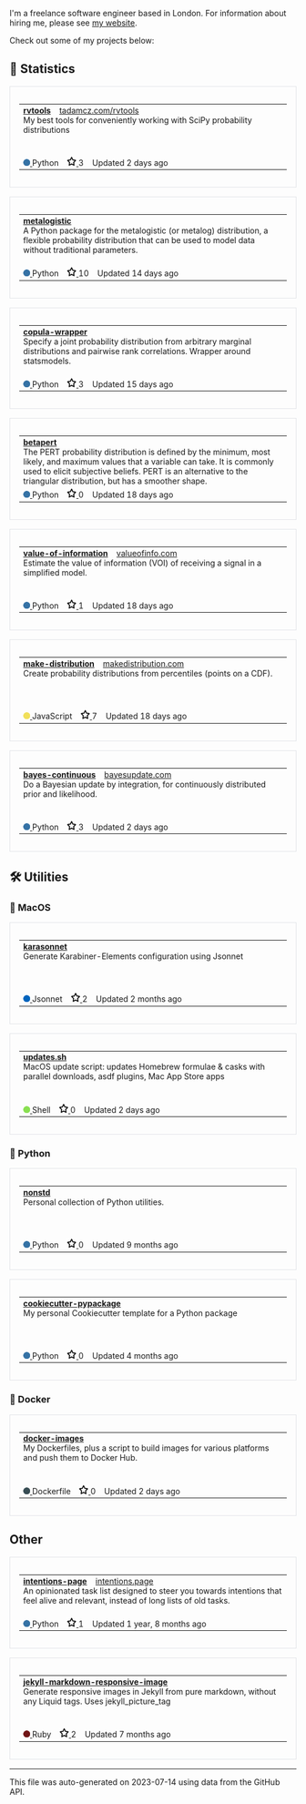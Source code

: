 I'm a freelance software engineer based in London. For information about hiring me, please see [my website](https://tadamcz.com/hire-me/).

Check out some of my projects below:
<h2>🎲 Statistics</h2>
<div style="border: 1px solid #e1e4e8; padding: 16px; margin: 16px 0;">
<table style="width: 100%;">
<tr>
<td>
<strong>
<a href='https://github.com/tadamcz/rvtools'>rvtools</a>
</strong>
&nbsp;&nbsp;
<span>
<a href='http://tadamcz.com/rvtools/'>tadamcz.com/rvtools</a>
</span>
<p style="margin: 0; font-size: 14px;">My best tools for conveniently working with SciPy probability distributions&nbsp; &nbsp; &nbsp; &nbsp; &nbsp; &nbsp; &nbsp; &nbsp; &nbsp; &nbsp; &nbsp; &nbsp; &nbsp; &nbsp; &nbsp; &nbsp; &nbsp; &nbsp; &nbsp; &nbsp; &nbsp; &nbsp; &nbsp; &nbsp; &nbsp; &nbsp; &nbsp; &nbsp; &nbsp; &nbsp; &nbsp; &nbsp; &nbsp; &nbsp; &nbsp; &nbsp; &nbsp; &nbsp; &nbsp; &nbsp; &nbsp; &nbsp; &nbsp; &nbsp; &nbsp; &nbsp; &nbsp; &nbsp; &nbsp; &nbsp; &nbsp; &nbsp; &nbsp; &nbsp; &nbsp; &nbsp; &nbsp; &nbsp; &nbsp; &nbsp; &nbsp; &nbsp; &nbsp; &nbsp; &nbsp; &nbsp; &nbsp; &nbsp; &nbsp; &nbsp; &nbsp; &nbsp; &nbsp; &nbsp; &nbsp; &nbsp; &nbsp; &nbsp; &nbsp; &nbsp; &nbsp; &nbsp; &nbsp; &nbsp; &nbsp; &nbsp; &nbsp; &nbsp; &nbsp; &nbsp; &nbsp; &nbsp; &nbsp; &nbsp; &nbsp; &nbsp; &nbsp; &nbsp; &nbsp; &nbsp; &nbsp; &nbsp; &nbsp; &nbsp; &nbsp; &nbsp; &nbsp; &nbsp; &nbsp; &nbsp; &nbsp; &nbsp; &nbsp; &nbsp; &nbsp; &nbsp; &nbsp; &nbsp; &nbsp; &nbsp; &nbsp; &nbsp; &nbsp; &nbsp; &nbsp; </p>
</td>
</tr>
<tr>
<td>
<a href='https://github.com/tadamcz/rvtools'>
<img src="img/python.png" alt="" width="12" height="12">
</a>
Python &nbsp;&nbsp;
<a href='https://github.com/tadamcz/rvtools/stargazers'>
<img src="img/star.png" alt="" width="16" height="16">
</a>
3 &nbsp;&nbsp;
Updated 2 days ago
</td>
</tr>
</table>
</div>

<div style="border: 1px solid #e1e4e8; padding: 16px; margin: 16px 0;">
<table style="width: 100%;">
<tr>
<td>
<strong>
<a href='https://github.com/tadamcz/metalogistic'>metalogistic</a>
</strong>
&nbsp;&nbsp;
<span>
<a href=''></a>
</span>
<p style="margin: 0; font-size: 14px;">A Python package for the metalogistic (or metalog) distribution, a flexible probability distribution that can be used to model data without traditional parameters.&nbsp; &nbsp; &nbsp; &nbsp; &nbsp; &nbsp; &nbsp; &nbsp; &nbsp; &nbsp; &nbsp; &nbsp; &nbsp; &nbsp; &nbsp; &nbsp; &nbsp; &nbsp; &nbsp; &nbsp; &nbsp; &nbsp; &nbsp; &nbsp; &nbsp; &nbsp; &nbsp; &nbsp; &nbsp; &nbsp; &nbsp; &nbsp; &nbsp; &nbsp; &nbsp; &nbsp; &nbsp; </p>
</td>
</tr>
<tr>
<td>
<a href='https://github.com/tadamcz/metalogistic'>
<img src="img/python.png" alt="" width="12" height="12">
</a>
Python &nbsp;&nbsp;
<a href='https://github.com/tadamcz/metalogistic/stargazers'>
<img src="img/star.png" alt="" width="16" height="16">
</a>
10 &nbsp;&nbsp;
Updated 14 days ago
</td>
</tr>
</table>
</div>

<div style="border: 1px solid #e1e4e8; padding: 16px; margin: 16px 0;">
<table style="width: 100%;">
<tr>
<td>
<strong>
<a href='https://github.com/tadamcz/copula-wrapper'>copula-wrapper</a>
</strong>
&nbsp;&nbsp;
<span>
<a href=''></a>
</span>
<p style="margin: 0; font-size: 14px;">Specify a joint probability distribution from arbitrary marginal distributions and pairwise rank correlations. Wrapper around statsmodels.&nbsp; &nbsp; &nbsp; &nbsp; &nbsp; &nbsp; &nbsp; &nbsp; &nbsp; &nbsp; &nbsp; &nbsp; &nbsp; &nbsp; &nbsp; &nbsp; &nbsp; &nbsp; &nbsp; &nbsp; &nbsp; &nbsp; &nbsp; &nbsp; &nbsp; &nbsp; &nbsp; &nbsp; &nbsp; &nbsp; &nbsp; &nbsp; &nbsp; &nbsp; &nbsp; &nbsp; &nbsp; &nbsp; &nbsp; &nbsp; &nbsp; &nbsp; &nbsp; &nbsp; &nbsp; &nbsp; &nbsp; &nbsp; &nbsp; &nbsp; &nbsp; &nbsp; &nbsp; &nbsp; &nbsp; &nbsp; &nbsp; &nbsp; &nbsp; &nbsp; &nbsp; &nbsp; </p>
</td>
</tr>
<tr>
<td>
<a href='https://github.com/tadamcz/copula-wrapper'>
<img src="img/python.png" alt="" width="12" height="12">
</a>
Python &nbsp;&nbsp;
<a href='https://github.com/tadamcz/copula-wrapper/stargazers'>
<img src="img/star.png" alt="" width="16" height="16">
</a>
3 &nbsp;&nbsp;
Updated 15 days ago
</td>
</tr>
</table>
</div>

<div style="border: 1px solid #e1e4e8; padding: 16px; margin: 16px 0;">
<table style="width: 100%;">
<tr>
<td>
<strong>
<a href='https://github.com/tadamcz/betapert'>betapert</a>
</strong>
&nbsp;&nbsp;
<span>
<a href=''></a>
</span>
<p style="margin: 0; font-size: 14px;">The PERT probability distribution is defined by the minimum, most likely, and maximum values that a variable can take.  It is commonly used to elicit subjective beliefs.  PERT is an alternative to the triangular distribution, but has a smoother shape. </p>
</td>
</tr>
<tr>
<td>
<a href='https://github.com/tadamcz/betapert'>
<img src="img/python.png" alt="" width="12" height="12">
</a>
Python &nbsp;&nbsp;
<a href='https://github.com/tadamcz/betapert/stargazers'>
<img src="img/star.png" alt="" width="16" height="16">
</a>
0 &nbsp;&nbsp;
Updated 18 days ago
</td>
</tr>
</table>
</div>

<div style="border: 1px solid #e1e4e8; padding: 16px; margin: 16px 0;">
<table style="width: 100%;">
<tr>
<td>
<strong>
<a href='https://github.com/tadamcz/value-of-information'>value-of-information</a>
</strong>
&nbsp;&nbsp;
<span>
<a href='https://valueofinfo.com/'>valueofinfo.com</a>
</span>
<p style="margin: 0; font-size: 14px;">Estimate the value of information (VOI) of receiving a signal in a simplified model.&nbsp; &nbsp; &nbsp; &nbsp; &nbsp; &nbsp; &nbsp; &nbsp; &nbsp; &nbsp; &nbsp; &nbsp; &nbsp; &nbsp; &nbsp; &nbsp; &nbsp; &nbsp; &nbsp; &nbsp; &nbsp; &nbsp; &nbsp; &nbsp; &nbsp; &nbsp; &nbsp; &nbsp; &nbsp; &nbsp; &nbsp; &nbsp; &nbsp; &nbsp; &nbsp; &nbsp; &nbsp; &nbsp; &nbsp; &nbsp; &nbsp; &nbsp; &nbsp; &nbsp; &nbsp; &nbsp; &nbsp; &nbsp; &nbsp; &nbsp; &nbsp; &nbsp; &nbsp; &nbsp; &nbsp; &nbsp; &nbsp; &nbsp; &nbsp; &nbsp; &nbsp; &nbsp; &nbsp; &nbsp; &nbsp; &nbsp; &nbsp; &nbsp; &nbsp; &nbsp; &nbsp; &nbsp; &nbsp; &nbsp; &nbsp; &nbsp; &nbsp; &nbsp; &nbsp; &nbsp; &nbsp; &nbsp; &nbsp; &nbsp; &nbsp; &nbsp; &nbsp; &nbsp; &nbsp; &nbsp; &nbsp; &nbsp; &nbsp; &nbsp; &nbsp; &nbsp; &nbsp; &nbsp; &nbsp; &nbsp; &nbsp; &nbsp; &nbsp; &nbsp; &nbsp; &nbsp; &nbsp; &nbsp; &nbsp; &nbsp; &nbsp; &nbsp; &nbsp; &nbsp; &nbsp; &nbsp; </p>
</td>
</tr>
<tr>
<td>
<a href='https://github.com/tadamcz/value-of-information'>
<img src="img/python.png" alt="" width="12" height="12">
</a>
Python &nbsp;&nbsp;
<a href='https://github.com/tadamcz/value-of-information/stargazers'>
<img src="img/star.png" alt="" width="16" height="16">
</a>
1 &nbsp;&nbsp;
Updated 18 days ago
</td>
</tr>
</table>
</div>

<div style="border: 1px solid #e1e4e8; padding: 16px; margin: 16px 0;">
<table style="width: 100%;">
<tr>
<td>
<strong>
<a href='https://github.com/tadamcz/make-distribution'>make-distribution</a>
</strong>
&nbsp;&nbsp;
<span>
<a href='http://makedistribution.com'>makedistribution.com</a>
</span>
<p style="margin: 0; font-size: 14px;">Create probability distributions from percentiles (points on a CDF).&nbsp; &nbsp; &nbsp; &nbsp; &nbsp; &nbsp; &nbsp; &nbsp; &nbsp; &nbsp; &nbsp; &nbsp; &nbsp; &nbsp; &nbsp; &nbsp; &nbsp; &nbsp; &nbsp; &nbsp; &nbsp; &nbsp; &nbsp; &nbsp; &nbsp; &nbsp; &nbsp; &nbsp; &nbsp; &nbsp; &nbsp; &nbsp; &nbsp; &nbsp; &nbsp; &nbsp; &nbsp; &nbsp; &nbsp; &nbsp; &nbsp; &nbsp; &nbsp; &nbsp; &nbsp; &nbsp; &nbsp; &nbsp; &nbsp; &nbsp; &nbsp; &nbsp; &nbsp; &nbsp; &nbsp; &nbsp; &nbsp; &nbsp; &nbsp; &nbsp; &nbsp; &nbsp; &nbsp; &nbsp; &nbsp; &nbsp; &nbsp; &nbsp; &nbsp; &nbsp; &nbsp; &nbsp; &nbsp; &nbsp; &nbsp; &nbsp; &nbsp; &nbsp; &nbsp; &nbsp; &nbsp; &nbsp; &nbsp; &nbsp; &nbsp; &nbsp; &nbsp; &nbsp; &nbsp; &nbsp; &nbsp; &nbsp; &nbsp; &nbsp; &nbsp; &nbsp; &nbsp; &nbsp; &nbsp; &nbsp; &nbsp; &nbsp; &nbsp; &nbsp; &nbsp; &nbsp; &nbsp; &nbsp; &nbsp; &nbsp; &nbsp; &nbsp; &nbsp; &nbsp; &nbsp; &nbsp; &nbsp; &nbsp; &nbsp; &nbsp; &nbsp; &nbsp; &nbsp; &nbsp; &nbsp; &nbsp; &nbsp; &nbsp; &nbsp; &nbsp; &nbsp; &nbsp; </p>
</td>
</tr>
<tr>
<td>
<a href='https://github.com/tadamcz/make-distribution'>
<img src="img/javascript.png" alt="" width="12" height="12">
</a>
JavaScript &nbsp;&nbsp;
<a href='https://github.com/tadamcz/make-distribution/stargazers'>
<img src="img/star.png" alt="" width="16" height="16">
</a>
7 &nbsp;&nbsp;
Updated 18 days ago
</td>
</tr>
</table>
</div>

<div style="border: 1px solid #e1e4e8; padding: 16px; margin: 16px 0;">
<table style="width: 100%;">
<tr>
<td>
<strong>
<a href='https://github.com/tadamcz/bayes-continuous'>bayes-continuous</a>
</strong>
&nbsp;&nbsp;
<span>
<a href='https://bayesupdate.com/'>bayesupdate.com</a>
</span>
<p style="margin: 0; font-size: 14px;">Do a Bayesian update by integration, for continuously distributed prior and likelihood.&nbsp; &nbsp; &nbsp; &nbsp; &nbsp; &nbsp; &nbsp; &nbsp; &nbsp; &nbsp; &nbsp; &nbsp; &nbsp; &nbsp; &nbsp; &nbsp; &nbsp; &nbsp; &nbsp; &nbsp; &nbsp; &nbsp; &nbsp; &nbsp; &nbsp; &nbsp; &nbsp; &nbsp; &nbsp; &nbsp; &nbsp; &nbsp; &nbsp; &nbsp; &nbsp; &nbsp; &nbsp; &nbsp; &nbsp; &nbsp; &nbsp; &nbsp; &nbsp; &nbsp; &nbsp; &nbsp; &nbsp; &nbsp; &nbsp; &nbsp; &nbsp; &nbsp; &nbsp; &nbsp; &nbsp; &nbsp; &nbsp; &nbsp; &nbsp; &nbsp; &nbsp; &nbsp; &nbsp; &nbsp; &nbsp; &nbsp; &nbsp; &nbsp; &nbsp; &nbsp; &nbsp; &nbsp; &nbsp; &nbsp; &nbsp; &nbsp; &nbsp; &nbsp; &nbsp; &nbsp; &nbsp; &nbsp; &nbsp; &nbsp; &nbsp; &nbsp; &nbsp; &nbsp; &nbsp; &nbsp; &nbsp; &nbsp; &nbsp; &nbsp; &nbsp; &nbsp; &nbsp; &nbsp; &nbsp; &nbsp; &nbsp; &nbsp; &nbsp; &nbsp; &nbsp; &nbsp; &nbsp; &nbsp; &nbsp; &nbsp; &nbsp; &nbsp; &nbsp; </p>
</td>
</tr>
<tr>
<td>
<a href='https://github.com/tadamcz/bayes-continuous'>
<img src="img/python.png" alt="" width="12" height="12">
</a>
Python &nbsp;&nbsp;
<a href='https://github.com/tadamcz/bayes-continuous/stargazers'>
<img src="img/star.png" alt="" width="16" height="16">
</a>
3 &nbsp;&nbsp;
Updated 2 days ago
</td>
</tr>
</table>
</div>
<h2>🛠️ Utilities</h2><h3>🍎 MacOS</h3>
<div style="border: 1px solid #e1e4e8; padding: 16px; margin: 16px 0;">
<table style="width: 100%;">
<tr>
<td>
<strong>
<a href='https://github.com/tadamcz/karasonnet'>karasonnet</a>
</strong>
&nbsp;&nbsp;
<span>
<a href=''></a>
</span>
<p style="margin: 0; font-size: 14px;">Generate Karabiner-Elements configuration using Jsonnet&nbsp; &nbsp; &nbsp; &nbsp; &nbsp; &nbsp; &nbsp; &nbsp; &nbsp; &nbsp; &nbsp; &nbsp; &nbsp; &nbsp; &nbsp; &nbsp; &nbsp; &nbsp; &nbsp; &nbsp; &nbsp; &nbsp; &nbsp; &nbsp; &nbsp; &nbsp; &nbsp; &nbsp; &nbsp; &nbsp; &nbsp; &nbsp; &nbsp; &nbsp; &nbsp; &nbsp; &nbsp; &nbsp; &nbsp; &nbsp; &nbsp; &nbsp; &nbsp; &nbsp; &nbsp; &nbsp; &nbsp; &nbsp; &nbsp; &nbsp; &nbsp; &nbsp; &nbsp; &nbsp; &nbsp; &nbsp; &nbsp; &nbsp; &nbsp; &nbsp; &nbsp; &nbsp; &nbsp; &nbsp; &nbsp; &nbsp; &nbsp; &nbsp; &nbsp; &nbsp; &nbsp; &nbsp; &nbsp; &nbsp; &nbsp; &nbsp; &nbsp; &nbsp; &nbsp; &nbsp; &nbsp; &nbsp; &nbsp; &nbsp; &nbsp; &nbsp; &nbsp; &nbsp; &nbsp; &nbsp; &nbsp; &nbsp; &nbsp; &nbsp; &nbsp; &nbsp; &nbsp; &nbsp; &nbsp; &nbsp; &nbsp; &nbsp; &nbsp; &nbsp; &nbsp; &nbsp; &nbsp; &nbsp; &nbsp; &nbsp; &nbsp; &nbsp; &nbsp; &nbsp; &nbsp; &nbsp; &nbsp; &nbsp; &nbsp; &nbsp; &nbsp; &nbsp; &nbsp; &nbsp; &nbsp; &nbsp; &nbsp; &nbsp; &nbsp; &nbsp; &nbsp; &nbsp; &nbsp; &nbsp; &nbsp; &nbsp; &nbsp; &nbsp; &nbsp; &nbsp; &nbsp; &nbsp; &nbsp; &nbsp; &nbsp; </p>
</td>
</tr>
<tr>
<td>
<a href='https://github.com/tadamcz/karasonnet'>
<img src="img/jsonnet.png" alt="" width="12" height="12">
</a>
Jsonnet &nbsp;&nbsp;
<a href='https://github.com/tadamcz/karasonnet/stargazers'>
<img src="img/star.png" alt="" width="16" height="16">
</a>
2 &nbsp;&nbsp;
Updated 2 months ago
</td>
</tr>
</table>
</div>

<div style="border: 1px solid #e1e4e8; padding: 16px; margin: 16px 0;">
<table style="width: 100%;">
<tr>
<td>
<strong>
<a href='https://github.com/tadamcz/updates.sh'>updates.sh</a>
</strong>
&nbsp;&nbsp;
<span>
<a href=''></a>
</span>
<p style="margin: 0; font-size: 14px;">MacOS update script: updates Homebrew formulae & casks with parallel downloads, asdf plugins, Mac App Store apps&nbsp; &nbsp; &nbsp; &nbsp; &nbsp; &nbsp; &nbsp; &nbsp; &nbsp; &nbsp; &nbsp; &nbsp; &nbsp; &nbsp; &nbsp; &nbsp; &nbsp; &nbsp; &nbsp; &nbsp; &nbsp; &nbsp; &nbsp; &nbsp; &nbsp; &nbsp; &nbsp; &nbsp; &nbsp; &nbsp; &nbsp; &nbsp; &nbsp; &nbsp; &nbsp; &nbsp; &nbsp; &nbsp; &nbsp; &nbsp; &nbsp; &nbsp; &nbsp; &nbsp; &nbsp; &nbsp; &nbsp; &nbsp; &nbsp; &nbsp; &nbsp; &nbsp; &nbsp; &nbsp; &nbsp; &nbsp; &nbsp; &nbsp; &nbsp; &nbsp; &nbsp; &nbsp; &nbsp; &nbsp; &nbsp; &nbsp; &nbsp; &nbsp; &nbsp; &nbsp; &nbsp; &nbsp; &nbsp; &nbsp; &nbsp; &nbsp; &nbsp; &nbsp; &nbsp; &nbsp; &nbsp; &nbsp; &nbsp; &nbsp; &nbsp; &nbsp; &nbsp; &nbsp; </p>
</td>
</tr>
<tr>
<td>
<a href='https://github.com/tadamcz/updates.sh'>
<img src="img/shell.png" alt="" width="12" height="12">
</a>
Shell &nbsp;&nbsp;
<a href='https://github.com/tadamcz/updates.sh/stargazers'>
<img src="img/star.png" alt="" width="16" height="16">
</a>
0 &nbsp;&nbsp;
Updated 2 days ago
</td>
</tr>
</table>
</div>
<h3>🐍 Python</h3>
<div style="border: 1px solid #e1e4e8; padding: 16px; margin: 16px 0;">
<table style="width: 100%;">
<tr>
<td>
<strong>
<a href='https://github.com/tadamcz/nonstd'>nonstd</a>
</strong>
&nbsp;&nbsp;
<span>
<a href=''></a>
</span>
<p style="margin: 0; font-size: 14px;">Personal collection of Python utilities.&nbsp; &nbsp; &nbsp; &nbsp; &nbsp; &nbsp; &nbsp; &nbsp; &nbsp; &nbsp; &nbsp; &nbsp; &nbsp; &nbsp; &nbsp; &nbsp; &nbsp; &nbsp; &nbsp; &nbsp; &nbsp; &nbsp; &nbsp; &nbsp; &nbsp; &nbsp; &nbsp; &nbsp; &nbsp; &nbsp; &nbsp; &nbsp; &nbsp; &nbsp; &nbsp; &nbsp; &nbsp; &nbsp; &nbsp; &nbsp; &nbsp; &nbsp; &nbsp; &nbsp; &nbsp; &nbsp; &nbsp; &nbsp; &nbsp; &nbsp; &nbsp; &nbsp; &nbsp; &nbsp; &nbsp; &nbsp; &nbsp; &nbsp; &nbsp; &nbsp; &nbsp; &nbsp; &nbsp; &nbsp; &nbsp; &nbsp; &nbsp; &nbsp; &nbsp; &nbsp; &nbsp; &nbsp; &nbsp; &nbsp; &nbsp; &nbsp; &nbsp; &nbsp; &nbsp; &nbsp; &nbsp; &nbsp; &nbsp; &nbsp; &nbsp; &nbsp; &nbsp; &nbsp; &nbsp; &nbsp; &nbsp; &nbsp; &nbsp; &nbsp; &nbsp; &nbsp; &nbsp; &nbsp; &nbsp; &nbsp; &nbsp; &nbsp; &nbsp; &nbsp; &nbsp; &nbsp; &nbsp; &nbsp; &nbsp; &nbsp; &nbsp; &nbsp; &nbsp; &nbsp; &nbsp; &nbsp; &nbsp; &nbsp; &nbsp; &nbsp; &nbsp; &nbsp; &nbsp; &nbsp; &nbsp; &nbsp; &nbsp; &nbsp; &nbsp; &nbsp; &nbsp; &nbsp; &nbsp; &nbsp; &nbsp; &nbsp; &nbsp; &nbsp; &nbsp; &nbsp; &nbsp; &nbsp; &nbsp; &nbsp; &nbsp; &nbsp; &nbsp; &nbsp; &nbsp; &nbsp; &nbsp; &nbsp; &nbsp; &nbsp; &nbsp; &nbsp; &nbsp; &nbsp; &nbsp; &nbsp; </p>
</td>
</tr>
<tr>
<td>
<a href='https://github.com/tadamcz/nonstd'>
<img src="img/python.png" alt="" width="12" height="12">
</a>
Python &nbsp;&nbsp;
<a href='https://github.com/tadamcz/nonstd/stargazers'>
<img src="img/star.png" alt="" width="16" height="16">
</a>
0 &nbsp;&nbsp;
Updated 9 months ago
</td>
</tr>
</table>
</div>

<div style="border: 1px solid #e1e4e8; padding: 16px; margin: 16px 0;">
<table style="width: 100%;">
<tr>
<td>
<strong>
<a href='https://github.com/tadamcz/cookiecutter-pypackage'>cookiecutter-pypackage</a>
</strong>
&nbsp;&nbsp;
<span>
<a href=''></a>
</span>
<p style="margin: 0; font-size: 14px;">My personal Cookiecutter template for a Python package&nbsp; &nbsp; &nbsp; &nbsp; &nbsp; &nbsp; &nbsp; &nbsp; &nbsp; &nbsp; &nbsp; &nbsp; &nbsp; &nbsp; &nbsp; &nbsp; &nbsp; &nbsp; &nbsp; &nbsp; &nbsp; &nbsp; &nbsp; &nbsp; &nbsp; &nbsp; &nbsp; &nbsp; &nbsp; &nbsp; &nbsp; &nbsp; &nbsp; &nbsp; &nbsp; &nbsp; &nbsp; &nbsp; &nbsp; &nbsp; &nbsp; &nbsp; &nbsp; &nbsp; &nbsp; &nbsp; &nbsp; &nbsp; &nbsp; &nbsp; &nbsp; &nbsp; &nbsp; &nbsp; &nbsp; &nbsp; &nbsp; &nbsp; &nbsp; &nbsp; &nbsp; &nbsp; &nbsp; &nbsp; &nbsp; &nbsp; &nbsp; &nbsp; &nbsp; &nbsp; &nbsp; &nbsp; &nbsp; &nbsp; &nbsp; &nbsp; &nbsp; &nbsp; &nbsp; &nbsp; &nbsp; &nbsp; &nbsp; &nbsp; &nbsp; &nbsp; &nbsp; &nbsp; &nbsp; &nbsp; &nbsp; &nbsp; &nbsp; &nbsp; &nbsp; &nbsp; &nbsp; &nbsp; &nbsp; &nbsp; &nbsp; &nbsp; &nbsp; &nbsp; &nbsp; &nbsp; &nbsp; &nbsp; &nbsp; &nbsp; &nbsp; &nbsp; &nbsp; &nbsp; &nbsp; &nbsp; &nbsp; &nbsp; &nbsp; &nbsp; &nbsp; &nbsp; &nbsp; &nbsp; &nbsp; &nbsp; &nbsp; &nbsp; &nbsp; &nbsp; &nbsp; &nbsp; &nbsp; &nbsp; &nbsp; &nbsp; &nbsp; &nbsp; &nbsp; &nbsp; &nbsp; &nbsp; &nbsp; &nbsp; &nbsp; &nbsp; </p>
</td>
</tr>
<tr>
<td>
<a href='https://github.com/tadamcz/cookiecutter-pypackage'>
<img src="img/python.png" alt="" width="12" height="12">
</a>
Python &nbsp;&nbsp;
<a href='https://github.com/tadamcz/cookiecutter-pypackage/stargazers'>
<img src="img/star.png" alt="" width="16" height="16">
</a>
0 &nbsp;&nbsp;
Updated 4 months ago
</td>
</tr>
</table>
</div>
<h3>🐳 Docker</h3>
<div style="border: 1px solid #e1e4e8; padding: 16px; margin: 16px 0;">
<table style="width: 100%;">
<tr>
<td>
<strong>
<a href='https://github.com/tadamcz/docker-images'>docker-images</a>
</strong>
&nbsp;&nbsp;
<span>
<a href=''></a>
</span>
<p style="margin: 0; font-size: 14px;">My Dockerfiles, plus a script to build images for various platforms and push them to Docker Hub.&nbsp; &nbsp; &nbsp; &nbsp; &nbsp; &nbsp; &nbsp; &nbsp; &nbsp; &nbsp; &nbsp; &nbsp; &nbsp; &nbsp; &nbsp; &nbsp; &nbsp; &nbsp; &nbsp; &nbsp; &nbsp; &nbsp; &nbsp; &nbsp; &nbsp; &nbsp; &nbsp; &nbsp; &nbsp; &nbsp; &nbsp; &nbsp; &nbsp; &nbsp; &nbsp; &nbsp; &nbsp; &nbsp; &nbsp; &nbsp; &nbsp; &nbsp; &nbsp; &nbsp; &nbsp; &nbsp; &nbsp; &nbsp; &nbsp; &nbsp; &nbsp; &nbsp; &nbsp; &nbsp; &nbsp; &nbsp; &nbsp; &nbsp; &nbsp; &nbsp; &nbsp; &nbsp; &nbsp; &nbsp; &nbsp; &nbsp; &nbsp; &nbsp; &nbsp; &nbsp; &nbsp; &nbsp; &nbsp; &nbsp; &nbsp; &nbsp; &nbsp; &nbsp; &nbsp; &nbsp; &nbsp; &nbsp; &nbsp; &nbsp; &nbsp; &nbsp; &nbsp; &nbsp; &nbsp; &nbsp; &nbsp; &nbsp; &nbsp; &nbsp; &nbsp; &nbsp; &nbsp; &nbsp; &nbsp; &nbsp; &nbsp; &nbsp; &nbsp; &nbsp; </p>
</td>
</tr>
<tr>
<td>
<a href='https://github.com/tadamcz/docker-images'>
<img src="img/dockerfile.png" alt="" width="12" height="12">
</a>
Dockerfile &nbsp;&nbsp;
<a href='https://github.com/tadamcz/docker-images/stargazers'>
<img src="img/star.png" alt="" width="16" height="16">
</a>
0 &nbsp;&nbsp;
Updated 2 days ago
</td>
</tr>
</table>
</div>
<h2>Other</h2>
<div style="border: 1px solid #e1e4e8; padding: 16px; margin: 16px 0;">
<table style="width: 100%;">
<tr>
<td>
<strong>
<a href='https://github.com/tadamcz/intentions-page'>intentions-page</a>
</strong>
&nbsp;&nbsp;
<span>
<a href='https://intentions.page'>intentions.page</a>
</span>
<p style="margin: 0; font-size: 14px;">An opinionated task list designed to steer you towards intentions that feel alive and relevant, instead of long lists of old tasks.&nbsp; &nbsp; &nbsp; &nbsp; &nbsp; &nbsp; &nbsp; &nbsp; &nbsp; &nbsp; &nbsp; &nbsp; &nbsp; &nbsp; &nbsp; &nbsp; &nbsp; &nbsp; &nbsp; &nbsp; &nbsp; &nbsp; &nbsp; &nbsp; &nbsp; &nbsp; &nbsp; &nbsp; &nbsp; &nbsp; &nbsp; &nbsp; &nbsp; &nbsp; &nbsp; &nbsp; &nbsp; &nbsp; &nbsp; &nbsp; &nbsp; &nbsp; &nbsp; &nbsp; &nbsp; &nbsp; &nbsp; &nbsp; &nbsp; &nbsp; &nbsp; &nbsp; &nbsp; &nbsp; &nbsp; &nbsp; &nbsp; &nbsp; &nbsp; &nbsp; &nbsp; &nbsp; &nbsp; &nbsp; &nbsp; &nbsp; &nbsp; &nbsp; &nbsp; </p>
</td>
</tr>
<tr>
<td>
<a href='https://github.com/tadamcz/intentions-page'>
<img src="img/python.png" alt="" width="12" height="12">
</a>
Python &nbsp;&nbsp;
<a href='https://github.com/tadamcz/intentions-page/stargazers'>
<img src="img/star.png" alt="" width="16" height="16">
</a>
1 &nbsp;&nbsp;
Updated 1 year, 8 months ago
</td>
</tr>
</table>
</div>

<div style="border: 1px solid #e1e4e8; padding: 16px; margin: 16px 0;">
<table style="width: 100%;">
<tr>
<td>
<strong>
<a href='https://github.com/tadamcz/jekyll-markdown-responsive-image'>jekyll-markdown-responsive-image</a>
</strong>
&nbsp;&nbsp;
<span>
<a href=''></a>
</span>
<p style="margin: 0; font-size: 14px;">Generate responsive images in Jekyll from pure markdown, without any Liquid tags. Uses jekyll_picture_tag&nbsp; &nbsp; &nbsp; &nbsp; &nbsp; &nbsp; &nbsp; &nbsp; &nbsp; &nbsp; &nbsp; &nbsp; &nbsp; &nbsp; &nbsp; &nbsp; &nbsp; &nbsp; &nbsp; &nbsp; &nbsp; &nbsp; &nbsp; &nbsp; &nbsp; &nbsp; &nbsp; &nbsp; &nbsp; &nbsp; &nbsp; &nbsp; &nbsp; &nbsp; &nbsp; &nbsp; &nbsp; &nbsp; &nbsp; &nbsp; &nbsp; &nbsp; &nbsp; &nbsp; &nbsp; &nbsp; &nbsp; &nbsp; &nbsp; &nbsp; &nbsp; &nbsp; &nbsp; &nbsp; &nbsp; &nbsp; &nbsp; &nbsp; &nbsp; &nbsp; &nbsp; &nbsp; &nbsp; &nbsp; &nbsp; &nbsp; &nbsp; &nbsp; &nbsp; &nbsp; &nbsp; &nbsp; &nbsp; &nbsp; &nbsp; &nbsp; &nbsp; &nbsp; &nbsp; &nbsp; &nbsp; &nbsp; &nbsp; &nbsp; &nbsp; &nbsp; &nbsp; &nbsp; &nbsp; &nbsp; &nbsp; &nbsp; &nbsp; &nbsp; &nbsp; </p>
</td>
</tr>
<tr>
<td>
<a href='https://github.com/tadamcz/jekyll-markdown-responsive-image'>
<img src="img/ruby.png" alt="" width="12" height="12">
</a>
Ruby &nbsp;&nbsp;
<a href='https://github.com/tadamcz/jekyll-markdown-responsive-image/stargazers'>
<img src="img/star.png" alt="" width="16" height="16">
</a>
2 &nbsp;&nbsp;
Updated 7 months ago
</td>
</tr>
</table>
</div>
<hr><p>This file was auto-generated on 2023-07-14 using data from the GitHub API.</p>